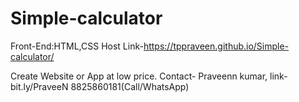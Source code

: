 # Simple-calculator
Front-End:HTML,CSS
Host Link-https://tppraveen.github.io/Simple-calculator/

Create Website or App at low price.
Contact-
Praveenn kumar,
link-bit.ly/PraveeN
8825860181(Call/WhatsApp)
